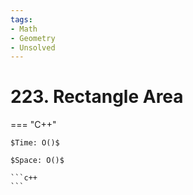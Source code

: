 ```yaml
---
tags:
- Math
- Geometry
- Unsolved
---
```



# 223. Rectangle Area

=== "C++"

    $Time: O()$

    $Space: O()$

    ```c++
    ```